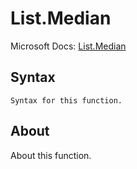 ---
---

# List.Median

Microsoft Docs: [List.Median](https://docs.microsoft.com/en-us/powerquery-m/list-median)

## Syntax

```powerquery-m
Syntax for this function.
```

## About

About this function.

